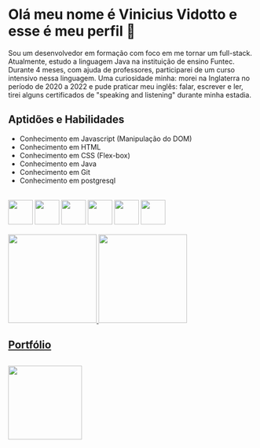<html>
<meta charset="UTF-8">
    <h1>Olá meu nome é Vinicius Vidotto e esse é meu perfil &#x1F44B;</h1>
    <p>
         Sou um desenvolvedor em formação com foco em me tornar um full-stack. Atualmente, estudo a linguagem Java na instituição de ensino Funtec. Durante 4 meses,            com ajuda de professores, participarei de um curso intensivo nessa linguagem. Uma curiosidade minha: morei na Inglaterra no período de 2020 a 2022 e pude praticar meu inglês: falar, escrever e ler, tirei alguns certificados de "speaking and listening" durante minha estadia.
    </p>
    <h2>Aptidões e Habilidades</h2>
    <ul>
        <li>Conhecimento em Javascript (Manipulação do DOM)</li>
        <li>Conhecimento em HTML</li>
        <li>Conhecimento em CSS (Flex-box)</li>
        <li>Conhecimento em Java</li>
        <li>Conhecimento em Git</li>
        <li>Conhecimento em postgresql</li>
    </ul>
    <br>

   <div>
      <img src="https://cdn.jsdelivr.net/gh/devicons/devicon/icons/html5/html5-original.svg" width="50" height="50"/>
      <img src="https://cdn.jsdelivr.net/gh/devicons/devicon/icons/css3/css3-original.svg" width="50" height="50"/>
      <img src="https://cdn.jsdelivr.net/gh/devicons/devicon/icons/javascript/javascript-original.svg" width="50" height="50"/>
      <img src="https://cdn.jsdelivr.net/gh/devicons/devicon/icons/git/git-original.svg" width="50" height="50"/>
      <img src="https://cdn.jsdelivr.net/gh/devicons/devicon/icons/postgresql/postgresql-original.svg" width="50" height="50"/>
      <img src="https://cdn.jsdelivr.net/gh/devicons/devicon/icons/java/java-original-wordmark.svg" width="50" height="50"/>
      
          
   </div>
   <br>
    
 <div>
    <a href="https://github.com/vinipaganucci">
    <img height="180em" src="https://github-readme-stats.vercel.app/api/top-langs/?username=vinipaganucci&layout=compact&langs_count=7&theme=dracula"/>
    <img height="180em" src="https://github-readme-stats.vercel.app/api?username=vinipaganucci&show_icons=true&theme=dracula&include_all_commits=true&count_private=true"/>
</div>

<h2>Portfólio<h2>
     
<a href="https://vinipaganucci.github.io/Portfolio/" target="_blank"><img src="https://img.myloview.com.br/posters/folder-of-documents-portfolio-with-files-business-icon-white-400-200834037.jpg" width="150" height="150"></img></a>
    
</html>
    

